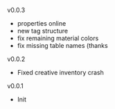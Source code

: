 v0.0.3
- properties online
- new tag structure
- fix remaining material colors
- fix missing table names (thanks

v0.0.2
- Fixed creative inventory crash

v0.0.1
- Init